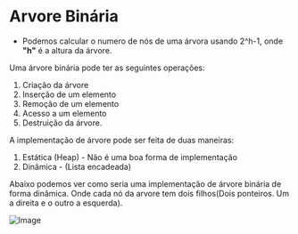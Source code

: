 # Arvore Binária

- Podemos calcular o numero de nós de uma árvora usando 2^h-1, onde **"h"** é a altura da árvore.

Uma árvore binária pode ter as seguintes operações:
1. Criação da árvore
1. Inserção de um elemento
1. Remoção de um elemento
1. Acesso a um elemento
1. Destruição da árvore.

A implementação de árvore pode ser feita de duas maneiras:

1. Estática (Heap) - Não é uma boa forma de implementação
1. Dinâmica - (Lista encadeada)

Abaixo podemos ver como seria uma implementação de árvore binária de forma dinâmica. Onde cada nó da arvore tem dois filhos(Dois ponteiros. Um a direita e o outro a esquerda).

![Image](/home/jefferson/Documents/medley/resources/SkGEE5jMm_SyBPDciMm.png)















